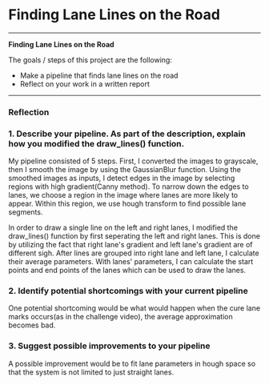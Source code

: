 
# **Finding Lane Lines on the Road** 

---

**Finding Lane Lines on the Road**

The goals / steps of this project are the following:
* Make a pipeline that finds lane lines on the road
* Reflect on your work in a written report


[//]: # (Image References)

[image1]: ./examples/grayscale.jpg "Grayscale"

---

### Reflection

### 1. Describe your pipeline. As part of the description, explain how you modified the draw_lines() function.

My pipeline consisted of 5 steps. First, I converted the images to grayscale, then I smooth the image by using the GaussianBlur function. Using the smoothed images as inputs, I detect edges in the image by selecting regions with high gradient(Canny method).
To narrow down the edges to lanes, we choose a region in the image where lanes are more likely to appear.  Within this region, we use hough transform to find possible lane segments. 

In order to draw a single line on the left and right lanes, I modified the draw_lines() function by first seperating the left and right lanes. This is done by utilizing the fact that right lane's gradient and left lane's gradient are of different sigh. After lines are grouped into right lane and left lane, I calculate their average parameters. With lanes' parameters, I can calculate the start points and end points of the lanes which can be used to draw the lanes.




### 2. Identify potential shortcomings with your current pipeline


One potential shortcoming would be what would happen when the cure lane marks occurs(as in the challenge video), the average approximation becomes bad.

### 3. Suggest possible improvements to your pipeline

A possible improvement would be to fit lane parameters in hough space so that the system is not limited to just straight lanes.

